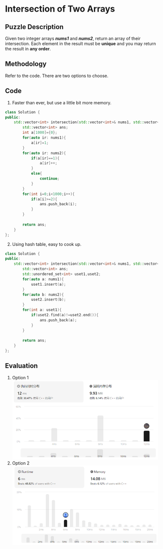 # Intersection of Two Arrays

## Puzzle Description
Given two integer arrays ***nums1*** and ***nums2***, return an array of their intersection. Each element in the result must be **unique** and you may return the result in **any order**.

## Methodology
Refer to the code. There are two options to choose.

## Code 
1. Faster than ever, but use a little bit more memory.
```c++
class Solution {
public:
    std::vector<int> intersection(std::vector<int>& nums1, std::vector<int>& nums2) {
        std::vector<int> ans;
        int a[1000]={0};
        for(auto ir: nums1){
            a[ir]=1;
        }
        for(auto ir: nums2){
            if(a[ir]==1){
                a[ir]++;
            }
            else{
                continue;
            }
        }
        for(int i=0;i<1000;i++){
            if(a[i]>=2){
                ans.push_back(i);
            }
        }

        return ans;
    }
};
```

2. Using hash table, easy to cook up.
```c++
class Solution {
public:
    std::vector<int> intersection(std::vector<int>& nums1, std::vector<int>& nums2) {
        std::vector<int> ans;
        std::unordered_set<int> uset1,uset2;
        for(auto a: nums1){
            uset1.insert(a);
        }
        for(auto b: nums2){
            uset2.insert(b);
        }
        for(int a: uset1){
            if(uset2.find(a)!=uset2.end()){
                ans.push_back(a);
            }
        }

        return ans;
    }
};
```

## Evaluation
1. Option 1
![Option 1](./3_Intersection%20of%20Two%20Arrays.png)
2. Option 2
![Option 2](./3_Intersection%20of%20Two%20Arrays%20(2).png)